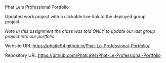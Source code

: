 Phat Le's Professional Portfolio


Updated work project with a clickable live-link to the deployed group project.


*Note In this assignment the class was told ONLY to update our last group project into our portfolio*


Website URL:https://phatle94.github.io/Phat-Le-Professional-Portfolio/


Repository URL:https://github.com/PhatLe94/Phat-Le-Professional-Portfolio
